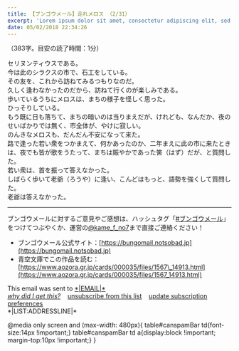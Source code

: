 ```yaml
---
title: 【ブンゴウメール】走れメロス （2/31）
excerpt: 'Lorem ipsum dolor sit amet, consectetur adipiscing elit, sed do eiusmod tempor incididunt ut labore et dolore magna aliqua. Praesent elementum facilisis leo vel fringilla est ullamcorper eget. At imperdiet dui accumsan sit amet nulla facilisi morbi tempus.'
date: 05/02/2018 22:34:26
---
```


（383字。目安の読了時間：1分）  
  
  
セリヌンティウスである。  
今は此のシラクスの市で、石工をしている。  
その友を、これから訪ねてみるつもりなのだ。  
久しく逢わなかったのだから、訪ねて行くのが楽しみである。  
歩いているうちにメロスは、まちの様子を怪しく思った。  
ひっそりしている。  
もう既に日も落ちて、まちの暗いのは当りまえだが、けれども、なんだか、夜のせいばかりでは無く、市全体が、やけに寂しい。  
のんきなメロスも、だんだん不安になって来た。  
路で逢った若い衆をつかまえて、何かあったのか、二年まえに此の市に来たときは、夜でも皆が歌をうたって、まちは賑やかであった筈（はず）だが、と質問した。  
若い衆は、首を振って答えなかった。  
しばらく歩いて老爺（ろうや）に逢い、こんどはもっと、語勢を強くして質問した。  
老爺は答えなかった。  
  

* * *

  
  

ブンゴウメールに対するご意見やご感想は、ハッシュタグ「[#ブンゴウメール](https://twitter.com/search?src=typd&q=%23%E3%83%96%E3%83%B3%E3%82%B4%E3%82%A6%E3%83%A1%E3%83%BC%E3%83%AB)」をつけてつぶやくか、運営の[@kame\_f\_no7](https://twitter.com/kame_f_no7)まで直接ご連絡ください！

  

*   ブンゴウメール公式サイト：[https://bungomail.notsobad.jp](https://bungomail.notsobad.jp)
*   青空文庫でこの作品を読む：[https://www.aozora.gr.jp/cards/000035/files/1567\_14913.html](https://www.aozora.gr.jp/cards/000035/files/1567_14913.html)

  
  
  
  
  
  

This email was sent to [\*|EMAIL|\*](mailto:*|EMAIL|*)  
[_why did I get this?_](*|ABOUT_LIST|*)    [unsubscribe from this list](*|UNSUB|*)    [update subscription preferences](*|UPDATE_PROFILE|*)  
\*|LIST:ADDRESSLINE|\*  
  

@media only screen and (max-width: 480px){ table#canspamBar td{font-size:14px !important;} table#canspamBar td a{display:block !important; margin-top:10px !important;} }